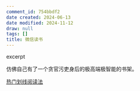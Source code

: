 ```yaml
---
comment_id: 754bbdf2
date created: 2024-06-13
date modified: 2024-11-12
draw: null
tags: []
title: 微信读书
---
```

excerpt

<!-- more -->

仿佛自己有了一个贪官污吏身后的极高端极智能的书架。

[热门划线阅读法](热门划线阅读法)
